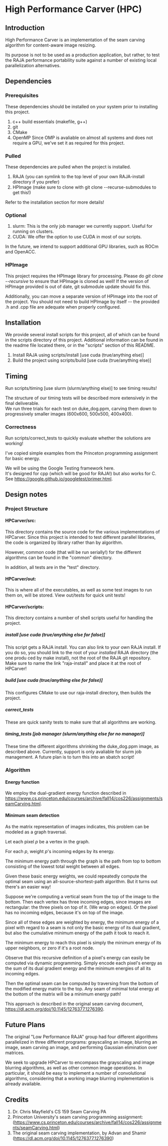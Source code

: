 # High Performance Carver (HPC)  
  
## Introduction  
High Performance Carver is an implementation of the seam carving algorithm for content-aware image resizing.  

Its purpose is not to be used as a production application, but rather, to test the RAJA performance portability suite against a number of existing local parallelization alternatives.  
  
## Dependencies  
  
### Prerequisites  
These dependencies should be installed on your system prior to installing this project.  
  
1. c++ build essentials (makefile, g++)
2. git
3. CMake
4. OpenMP
Since OMP is avaliable on almost all systems and does not require a GPU, we've set it as required for this project.
  
### Pulled  
These dependencies are pulled when the project is installed.  
  
1. RAJA (you can symlink to the top level of your own RAJA-install directory if you prefer)  
2. HPImage (make sure to clone with git clone --recurse-submodules to get this!)  
  
Refer to the installation section for more details!

### Optional
1. slurm:
This is the only job manager we currently support. Useful for running on clusters.
2. CUDA:
We offer the option to use CUDA in most of our scripts.

In the future, we intend to support additional GPU libraries, such as ROCm and OpenACC. 
  
### HPImage  
This project requires the HPImage library for processing. Please do *git clone --recursive* to ensure that HPImage is cloned as well! If the version of HPImage provided is out  of date, git submodule update should fix this.  
  
Additionally, you can move a separate version of HPImage into the root of the project. You should not need to build HPImage by itself -- the provided .h and .cpp file are adequate when properly configured.  
  
## Installation  
We provide several install scripts for this project, all of which can be found in the scripts directory of this project. Additional information can be found in the readme file located there, or in the "scripts" section of this README.
  
1. Install RAJA using scripts/install [use cuda (true/anything else)]  
2. Build the project using scripts/build [use cuda (true/anything else)]  
  
## Timing  
Run scripts/timing [use slurm (slurm/anything else)] to see timing results!  
  
The structure of our timing tests will be described more extensively in the final deliverable.  
We run three trials for each test on duke\_dog.ppm, carving them down to progressively smaller images (600x600, 500x500, 400x400).  
  
### Correctness  
Run scripts/correct\_tests to quickly evaluate whether the solutions are working!  
  
I've copied simple examples from the Princeton programming assignment for basic energy.  
  
We will be using the Google Testing framework here.  
It's designed for cpp (which will be good for RAJA!) but also works for C.  
See https://google.github.io/googletest/primer.html.  
  
## Design notes

### Project Structure
#### HPCarver/src:
This directory contains the source code for the various implementations of HPCarver. Since this project is intended to test different parallel libraries, the code is organized by library rather than by algorithm.

However, common code (that will be run serially!) for the different algorithms can be found in the "common" directory.

In addition, all tests are in the "test" directory.

#### HPCarver/out:
This is where all of the executables, as well as some test images to run them on, will be stored. View out/tests for quick unit tests!

#### HPCarver/scripts:
This directory contains a number of shell scripts useful for handling the project.

##### install [use cuda (true/anything else for false)]

This script gets a RAJA install. You can also link to your own RAJA install. If you do so, you should link to the root of your *installed* RAJA directory (the one produ    ced by make install), not the root of the RAJA git repository. Make sure to name the link "raja-install" and place it at the root of HPCarver!

##### build [use cuda (true/anything else for false)]

This configures CMake to use our raja-install directory, then builds the project.

##### correct\_tests

These are quick sanity tests to make sure that all algorithms are working.

##### timing\_tests [job manager (slurm/anything else for no manager)]

These time the different algorithms shrinking the duke\_dog.ppm image, as described above. Currently, support is only avaliable for slurm job management. A future plan is to turn this into an sbatch script!
 
### Algorithm
#### Energy function  
We employ the dual-gradient energy function described in https://www.cs.princeton.edu/courses/archive/fall14/cos226/assignments/seamCarving.html.  
  
#### Minimum seam detection
As the matrix representation of images indicates, this problem can be modeled as a graph traversal.  
  
Let each pixel *p* be a vertex in the graph.  
  
For each *p*, weight *p*'s incoming edges by its energy.  
  
The minimum energy path through the graph is the path from top to bottom consisting of the lowest total weight between all edges.  
  
Given these basic energy weights, we could repeatedly compute the optimal seam using an all-source-shortest-path algorithm. But it turns out there's an easier way!  
  
Suppose we're computing a vertical seam from the top of the image to the bottom. Then each vertex has three incoming edges, since images are rectangular: the three pixels on top of it. (We wrap on edges). Or the pixel has no incoming edges, because it's on top of the image.  
  
Since all of these edges are weighted by energy, the minimum energy of a pixel with regard to a seam is not only the basic energy of its dual gradient, but also the cumulative minimum energy of the path it took to reach it.  
  
The minimum energy to reach this pixel is simply the minimum energy of its upper neighbors, or zero if it's a root node.  
  
Observe that this recursive definition of a pixel's energy can easily be computed via dynamic programming. Simply encode each pixel's energy as the sum of its dual gradient energy and the minimum energies of all its incoming edges.  
  
Then the optimal seam can be computed by traversing from the bottom of the modified energy matrix to the top. Any seam of minimal total energy at the bottom of the matrix will be a minimum energy path!  
  
This approach is described in the original seam carving document, https://dl.acm.org/doi/10.1145/1276377.1276390.

## Future Plans
The original "Low Performance RAJA" group had four different algorithms parallelized in three different programs: grayscaling an image, blurring an image, seam carving an image, and performing Gaussian elimination over matrices.

We seek to upgrade HPCarver to encompass the grayscaling and image blurring algorithms, as well as other common image operations. In particular, it should be easy to implement a number of convolutional algorithms, considering that a working image blurring implementation is already available.

## Credits  
1) Dr. Chris Mayfield's CS 159 Seam Carving PA  
2) Princeton University's seam carving programming assignment:  
(https://www.cs.princeton.edu/courses/archive/fall14/cos226/assignments/seamCarving.html)  
3) The original seam carving implementation, by Advan and Shamir  
(https://dl.acm.org/doi/10.1145/1276377.1276390)  
